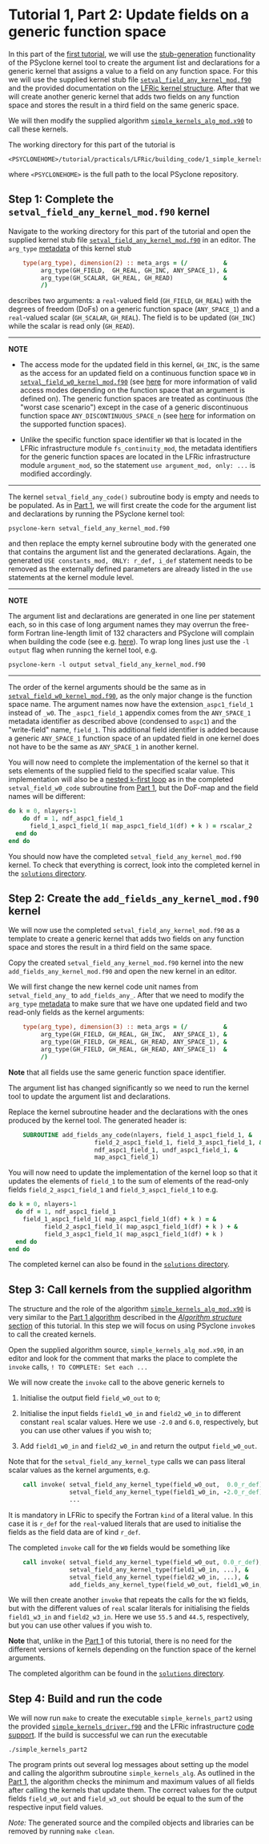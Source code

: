 # Tutorial 1, Part 2: Update fields on a generic function space

In this part of the [first tutorial](../README.md), we will use the
[stub-generation](https://psyclone.readthedocs.io/en/latest/user_guide/psyclone_kern.html)
functionality of the PSyclone kernel tool to
create the argument list and declarations for a generic kernel that
assigns a value to a field on any function space. For this we will use
the supplied kernel stub file [`setval_field_any_kernel_mod.f90`](
setval_field_any_kernel_mod.f90) and the provided documentation on the
[LFRic kernel structure](../LFRic_kernel_structure.md). After that we will
create another generic kernel that adds two fields on any function space and
stores the result in a third field on the same generic space.

We will then modify the supplied algorithm
[`simple_kernels_alg_mod.x90`](simple_kernels_alg_mod.x90) to call
these kernels.

The working directory for this part of the tutorial is
```
<PSYCLONEHOME>/tutorial/practicals/LFRic/building_code/1_simple_kernels/part2
```
where `<PSYCLONEHOME>` is the full path to the local PSyclone repository.

## Step 1: Complete the `setval_field_any_kernel_mod.f90` kernel

Navigate to the working directory for this part of the tutorial and open
the supplied kernel stub file [`setval_field_any_kernel_mod.f90`](
setval_field_any_kernel_mod.f90) in an editor. The `arg_type` [metadata](
../LFRic_kernel_structure.md#kernel-metadata) of this kernel stub

```fortran
    type(arg_type), dimension(2) :: meta_args = (/          &
         arg_type(GH_FIELD,  GH_REAL, GH_INC, ANY_SPACE_1), &
         arg_type(GH_SCALAR, GH_REAL, GH_READ)              &
         /)
```

describes two arguments: a `real`-valued field (`GH_FIELD`, `GH_REAL`)
with the degrees of freedom (DoFs) on a generic function space
(`ANY_SPACE_1`) and a `real`-valued scalar (`GH_SCALAR`, `GH_REAL`). The
field is to be updated (`GH_INC`) while the scalar is read only (`GH_READ`).

---
**NOTE**

* The access mode for the updated field in this kernel, `GH_INC`, is
the same as the access for an updated field on a continuous function
space `W0` in [`setval_field_w0_kernel_mod.f90`](
../part1/setval_field_w0_kernel_mod.f90) (see [here](
https://psyclone.readthedocs.io/en/latest/user_guide/lfric.html#valid-access-modes)
for more information of valid access modes depending on the function
space that an argument is defined on). The generic function spaces are
treated as continuous (the "worst case scenario") except in the case of
a generic discontinuous function space `ANY_DISCONTINUOUS_SPACE_n`
(see [here](
https://psyclone.readthedocs.io/en/latest/user_guide/lfric.html#supported-function-spaces)
for information on the supported function spaces).

* Unlike the specific function space identifier `W0` that is located
in the LFRic infrastructure module `fs_continuity_mod`, the metadata
identifiers for the generic function spaces are located in
the LFRic infrastructure module `argument_mod`, so the statement
`use argument_mod, only: ...` is modified accordingly.

---

The kernel `setval_field_any_code()` subroutine body is empty and needs
to be populated. As in [Part 1](../part1), we will first create the code
for the argument list and declarations by running the PSyclone kernel
tool:

```shell
psyclone-kern setval_field_any_kernel_mod.f90
```

and then replace the empty kernel subroutine body with the generated
one that contains the argument list and the generated declarations.
Again, the generated `USE constants_mod, ONLY: r_def, i_def` statement
needs to be removed as the externally defined parameters are already
listed in the `use` statements at the kernel module level.

---
**NOTE**

The argument list and declarations are generated in one line per
statement each, so in this case of long argument names they may overrun
the free-form Fortran line-length limit of 132 characters and PSyclone
will complain when building the code (see e.g. [here](
https://psyclone.readthedocs.io/en/latest/user_guide/psyclone_command.html#fortran-line-length)). To wrap
long lines just use the `-l output` flag when running the kernel tool, e.g.

```shell
psyclone-kern -l output setval_field_any_kernel_mod.f90
```

---

The order of the kernel arguments should be the same as in 
[`setval_field_w0_kernel_mod.f90`](
../part1/setval_field_w0_kernel_mod.f90), as the only
major change is the function space name. The argument names now have
the extension`_aspc1_field_1` instead of `_w0`. The `_aspc1_field_1`
appendix comes from the `ANY_SPACE_1` metadata identifier as described
above (condensed to `aspc1`) and the "write-field" name, `field_1`.
This additional field identifier is added because a generic `ANY_SPACE_1`
function space of an updated field in one kernel does not have to be
the same as `ANY_SPACE_1` in another kernel.

You will now need to complete the implementation of the kernel so
that it sets elements of the supplied field to the specified scalar
value. This implementation will also be a
[nested `k`-first loop](../LFRic_kernel_structure.md#loops) as in
the completed `setval_field_w0_code` subroutine from [Part 1](../part1),
but the DoF-map and the field names will be different:

```fortran
do k = 0, nlayers-1
    do df = 1, ndf_aspc1_field_1
      field_1_aspc1_field_1( map_aspc1_field_1(df) + k ) = rscalar_2
  end do
end do
```

You should now have the completed `setval_field_any_kernel_mod.f90`
kernel. To check that everything is correct, look into the completed
kernel in the [`solutions` directory](solutions).

## Step 2: Create the `add_fields_any_kernel_mod.f90` kernel

We will now use the completed `setval_field_any_kernel_mod.f90` as a
template to create a generic kernel that adds two fields on any
function space and stores the result in a third field on the same
space.

Copy the created `setval_field_any_kernel_mod.f90` kernel into the new
`add_fields_any_kernel_mod.f90` and open the new kernel in an editor.

We will first change the new kernel code unit names from
`setval_field_any_` to `add_fields_any_`. After that we need to
modify the `arg_type` [metadata](
../LFRic_kernel_structure.md#kernel-metadata) to make sure that
we have one updated field and two read-only fields as the kernel
arguments:

```fortran
    type(arg_type), dimension(3) :: meta_args = (/          &
         arg_type(GH_FIELD, GH_REAL, GH_INC,  ANY_SPACE_1), &
         arg_type(GH_FIELD, GH_REAL, GH_READ, ANY_SPACE_1), &
         arg_type(GH_FIELD, GH_REAL, GH_READ, ANY_SPACE_1)  &
         /)
```

**Note** that all fields use the same generic function space
identifier.

The argument list has changed significantly so we need to run the
kernel tool to update the argument list and declarations.

Replace the kernel subroutine header and the declarations with the
ones produced by the kernel tool. The generated header is:

```fortran
    SUBROUTINE add_fields_any_code(nlayers, field_1_aspc1_field_1, &
                        field_2_aspc1_field_1, field_3_aspc1_field_1, &
                        ndf_aspc1_field_1, undf_aspc1_field_1, &
                        map_aspc1_field_1)
```



You will now need to update the implementation of the kernel loop so
that it updates the elements of `field_1` to the sum of elements of
the read-only fields `field_2_aspc1_field_1` and `field_3_aspc1_field_1`
to e.g.

```fortran
do k = 0, nlayers-1
  do df = 1, ndf_aspc1_field_1
    field_1_aspc1_field_1( map_aspc1_field_1(df) + k ) = &
          field_2_aspc1_field_1( map_aspc1_field_1(df) + k ) + &
          field_3_aspc1_field_1( map_aspc1_field_1(df) + k )
  end do
end do
```

The completed kernel can also be found in the
[`solutions` directory](solutions).

## Step 3: Call kernels from the supplied algorithm

The structure and the role of the algorithm
[`simple_kernels_alg_mod.x90`](simple_kernels_alg_mod.x90) is very similar
to the [Part 1 algorithm](../part1/simple_kernels_alg_mod.x90) described
in the [*Algorithm structure* section](../README.md#algorithm-structure)
of this tutorial. In this step we will focus on using PSyclone `invoke`s
to call the created kernels.

Open the supplied algorithm source, `simple_kernels_alg_mod.x90`, in an
editor and look for the comment that marks the place to complete
the `invoke` calls, `! TO COMPLETE: Set each ...`

We will now create the `invoke` call to the above generic kernels to

1. Initialise the output field `field_w0_out` to `0`;

2. Initialise the input fields `field1_w0_in` and `field2_w0_in` to
   different constant `real` scalar values. Here we use `-2.0` and
   `6.0`, respectively, but you can use other values if you wish to;

3. Add `field1_w0_in` and `field2_w0_in` and return the output
  `field_w0_out`.

Note that for the `setval_field_any_kernel_type` calls we can pass
literal scalar values as the kernel arguments, e.g.

```fortran
    call invoke( setval_field_any_kernel_type(field_w0_out,  0.0_r_def), &
                 setval_field_any_kernel_type(field1_w0_in, -2.0_r_def), &
                 ...
```

It is mandatory in LFRic to specify the Fortran `kind` of a literal value.
In this case it is `r_def` for the `real`-valued literals that are used to
initialise the fields as the field data are of kind `r_def`.

The completed `invoke` call for the `W0` fields would be something like

```fortran
    call invoke( setval_field_any_kernel_type(field_w0_out, 0.0_r_def), &
                 setval_field_any_kernel_type(field1_w0_in, ...), &
                 setval_field_any_kernel_type(field2_w0_in, ...), &
                 add_fields_any_kernel_type(field_w0_out, field1_w0_in, field2_w0_in) )
```

We will then create another `invoke` that repeats the calls for the `W3`
fields, but with the different values of `real` scalar literals for
initialising the fields `field1_w3_in` and `field2_w3_in`. Here we use `55.5`
and `44.5`, respectively, but you can use other values if you wish to.

**Note** that, unlike in the [Part 1](../part1) of this tutorial, there is no
need for the different versions of kernels depending on the function space of the
kernel arguments.

The completed algorithm can be found in the
[`solutions` directory](solutions).

## Step 4: Build and run the code

We will now run `make` to create the executable `simple_kernels_part2`
using the provided [`simple_kernels_driver.f90`](simple_kernels_driver.f90)
and the LFRic infrastructure [code support](
../README.md#lfric-code-support). If the build is successful we can
run the executable

```shell
./simple_kernels_part2
```

The program prints out several log messages about setting up the model
and calling the algorithm subroutine `simple_kernels_alg`. As outlined
in the [Part 1](../part1/README.md), the algorithm checks the minimum
and maximum values of all fields after calling the kernels that update
them. The correct values for the output fields `field_w0_out` and
`field_w3_out` should be equal to the sum of the respective input field
values.

*Note:* The generated source and the compiled objects and libraries
can be removed by running `make clean`.
